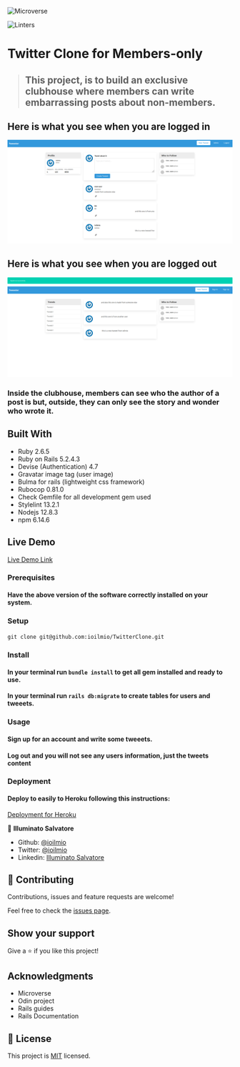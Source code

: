 
![Microverse](https://img.shields.io/badge/Microverse-blueviolet)

![Linters](https://github.com/ioilmio/TwitterClone/workflows/Linters/badge.svg)


# Twitter Clone for Members-only

> ## This project, is to build an exclusive clubhouse where members can write embarrassing posts about non-members. 

## Here is what you see when you are logged in
![Logged in](./Logged-in-TwitterClone.png)

## Here is what you see when you are logged out 
![Logged out](./Logged-out-TwitterClone.png)

### Inside the clubhouse, members can see who the author of a post is but, outside, they can only see the story and wonder who wrote it.

## Built With

- Ruby 2.6.5
- Ruby on Rails 5.2.4.3
- Devise (Authentication) 4.7
- Gravatar image tag (user image)
- Bulma for rails (lightweight css framework)
- Rubocop 0.81.0
- Check Gemfile for all development gem used
- Stylelint 13.2.1
- Nodejs 12.8.3
- npm 6.14.6
## Live Demo

[Live Demo Link](https://livedemo.com)


### Prerequisites

#### Have the above version of the software correctly installed on your system.

### Setup
``` git clone git@github.com:ioilmio/TwitterClone.git ```

### Install
#### In your terminal run ```bundle install``` to get all gem installed and ready to use.

#### In your terminal run ```rails db:migrate``` to create tables for users and tweeets.


### Usage
#### Sign up for an account and write some tweeets.

#### Log out and you will not see any users information, just the tweets content

### Deployment

#### Deploy to easily to Heroku following this instructions:
[Deployment for Heroku](https://www.theodinproject.com/courses/ruby-on-rails/lessons/deployment?ref=lnav)




👤 **Illuminato Salvatore**

- Github: [@ioilmio](https://github.com/ioilmio)
- Twitter: [@ioilmio](https://twitter.com/ioilmio)
- Linkedin: [Illuminato Salvatore](https://www.linkedin.com/in/illuminato-salvatore/)


## 🤝 Contributing

Contributions, issues and feature requests are welcome!

Feel free to check the [issues page](https://github.com/ioilmio/TwitterClone/issues).

## Show your support

Give a ⭐️ if you like this project!

## Acknowledgments

- Microverse
- Odin project
- Rails guides
- Rails Documentation 

## 📝 License

This project is [MIT](lic.url) licensed.
